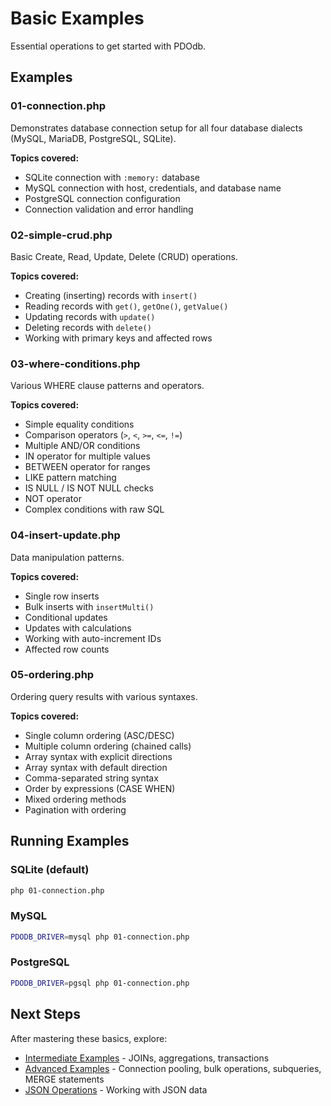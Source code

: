 # Basic Examples

Essential operations to get started with PDOdb.

## Examples

### 01-connection.php
Demonstrates database connection setup for all four database dialects (MySQL, MariaDB, PostgreSQL, SQLite).

**Topics covered:**
- SQLite connection with `:memory:` database
- MySQL connection with host, credentials, and database name
- PostgreSQL connection configuration
- Connection validation and error handling

### 02-simple-crud.php
Basic Create, Read, Update, Delete (CRUD) operations.

**Topics covered:**
- Creating (inserting) records with `insert()`
- Reading records with `get()`, `getOne()`, `getValue()`
- Updating records with `update()`
- Deleting records with `delete()`
- Working with primary keys and affected rows

### 03-where-conditions.php
Various WHERE clause patterns and operators.

**Topics covered:**
- Simple equality conditions
- Comparison operators (`>`, `<`, `>=`, `<=`, `!=`)
- Multiple AND/OR conditions
- IN operator for multiple values
- BETWEEN operator for ranges
- LIKE pattern matching
- IS NULL / IS NOT NULL checks
- NOT operator
- Complex conditions with raw SQL

### 04-insert-update.php
Data manipulation patterns.

**Topics covered:**
- Single row inserts
- Bulk inserts with `insertMulti()`
- Conditional updates
- Updates with calculations
- Working with auto-increment IDs
- Affected row counts

### 05-ordering.php
Ordering query results with various syntaxes.

**Topics covered:**
- Single column ordering (ASC/DESC)
- Multiple column ordering (chained calls)
- Array syntax with explicit directions
- Array syntax with default direction
- Comma-separated string syntax
- Order by expressions (CASE WHEN)
- Mixed ordering methods
- Pagination with ordering

## Running Examples

### SQLite (default)
```bash
php 01-connection.php
```

### MySQL
```bash
PDODB_DRIVER=mysql php 01-connection.php
```

### PostgreSQL
```bash
PDODB_DRIVER=pgsql php 01-connection.php
```

## Next Steps

After mastering these basics, explore:
- [Intermediate Examples](../02-intermediate/) - JOINs, aggregations, transactions
- [Advanced Examples](../03-advanced/) - Connection pooling, bulk operations, subqueries, MERGE statements
- [JSON Operations](../04-json/) - Working with JSON data

